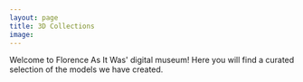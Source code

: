 ```yaml
---
layout: page
title: 3D Collections
image:
---
```


Welcome to Florence As It Was' digital museum! Here you will find a curated selection of the models we have created.
